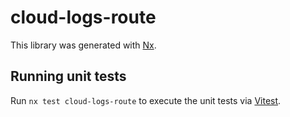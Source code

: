 # cloud-logs-route

This library was generated with [Nx](https://nx.dev).

## Running unit tests

Run `nx test cloud-logs-route` to execute the unit tests via [Vitest](https://vitest.dev/).
